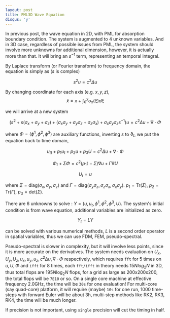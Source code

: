 ```yaml
---
layout: post
title: PML3D Wave Equation
disqus: 'y'
---
```


In previous post, the wave equation in 2D, with PML for absorption boundary condition. The system is augmented to 4 unknown variables. And in 3D case, regardless of possible issues from PML, the system should involve more unknowns for additional dimension, however, it is actually more than that. It will bring an $s^{-1}$ term, representing an temporal integral.

By Laplace transform (or Fourier transform) to frequency domain, the equation is simply as ($s$ is complex)

$$s^2 u  = c^2 \Delta u$$

By changing coordinate for each axis (e.g. $x, y, z$),
$$\tilde{x} = x + \displaystyle\int_0^x \sigma_x(\xi) d\xi$$

we will arrive at a new system

$$(s^2 + s(\sigma_x + \sigma_y + \sigma_z) + (\sigma_x\sigma_y + \sigma_y\sigma_z + \sigma_z \sigma_x) + \sigma_x\sigma_y\sigma_z s^{-1}) u = c^2 \Delta u + \nabla\cdot \Phi$$

where $\Phi = (\phi^1, \phi^2, \phi^3)$ are auxiliary functions, inverting $s$ to $\partial_t$, we put the equation back to time domain,

$$u_{tt} + p_1 u_t + p_2u + p_3 U = c^2 \Delta u + \nabla\cdot \Phi$$

$$\Phi_t + \Sigma \Phi = c^2 (p_1 \mathbb{I} - \Sigma)\nabla u + \Gamma \nabla U$$

$$U_t = u$$

where $\Sigma = \mathrm{diag}(\sigma_x, \sigma_y, \sigma_z)$ and $\Gamma = \mathrm{diag}(\sigma_y\sigma_z, \sigma_z\sigma_x, \sigma_x\sigma_y)$. $p_1= \mathrm{Tr}(\Sigma)$, $p_2 = \mathrm{Tr}(\Gamma)$, $p_3 = \mathrm{det}(\Sigma)$.

There are 6 unknowns to solve : $Y = (u, u_t, \phi^1, \phi^2, \phi^3, U)$. The system's initial condition is from wave equation, additional variables are initialized as zero.

$$Y_t = L Y$$

can be solved with various numerical methods, $L$ is a second order operator in spatial variables, thus we can use FDM, FEM, pseudo-spectral.


Pseudo-spectral is slower in complexity, but it will involve less points, since it is more accurate on the derivatives. The system needs evaluation on $U_x, U_y, U_z, u_x, u_y, u_z, c^2\Delta u, \nabla\cdot \Phi$ respectively, which requires ``fft`` for 5 times on $u, U, \Phi$ and ``ifft`` for 8 times, each ``fft/ifft`` in theory needs $15Nlog_2N$ in 3D, thus total flops are $195 N\log_2 N$ flops, for a grid as large as 200x200x200, the total flops will be ``7E10`` or so. On a single core machine at effective frequency 2.0GHz, the time will be ``30s`` for one evaluation! For multi-core (say quad-core) platform, it will require (maybe) ``10s`` for one run, 1000 time-steps with forward Euler will be about 3h, multi-step methods like RK2, RK3, RK4, the time will be much longer.

If precision is not important, using ``single`` precision will cut the timing in half.
